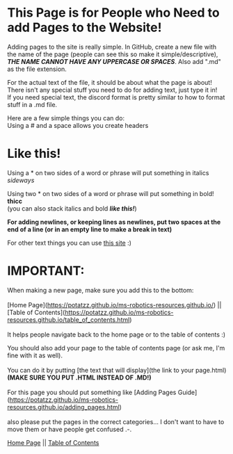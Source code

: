 # This Page is for People who Need to add Pages to the Website!

Adding pages to the site is really simple. In GitHub, create a new file with the name of the page (people can see this so make it simple/descriptive), ***THE NAME CANNOT HAVE ANY UPPERCASE OR SPACES***. Also add ".md" as the file extension.
  
For the actual text of the file, it should be about what the page is about! There isn't any special stuff you need to do for adding text, just type it in!  
If you need special text, the discord format is pretty similar to how to format stuff in a .md file.  
  
Here are a few simple things you can do:  
Using a # and a space allows you create headers  
# Like this!  
  
Using a * on two sides of a word or phrase will put something in italics  
*sideways*  
  
Using two * on two sides of a word or phrase will put something in bold!  
**thicc**  
(you can also stack italics and bold ***like this!***)  
  
**For adding newlines, or keeping lines as newlines, put two spaces at the end of a line (or in an empty line to make a break in text)**  
  
For other text things you can use [this site](https://www.markdownguide.org/cheat-sheet/) :)  
  

  
# IMPORTANT:
When making a new page, make sure you add this to the bottom:  
\
\[Home Page](https://potatzz.github.io/ms-robotics-resources.github.io/) || \[Table of Contents](https://potatzz.github.io/ms-robotics-resources.github.io/table_of_contents.html)  
\
It helps people navigate back to the home page or to the table of contents :)  

You should also add your page to the table of contents page (or ask me, I'm fine with it as well).  
\
You can do it by putting \[the text that will display](the link to your page.html) **(MAKE SURE YOU PUT .HTML INSTEAD OF .MD!)**  
\
For this page you should put something like \[Adding Pages Guide](https://potatzz.github.io/ms-robotics-resources.github.io/adding_pages.html)  
\
also please put the pages in the correct categories... I don't want to have to move them or have people get confused .-.  

[Home Page](https://potatzz.github.io/ms-robotics-resources.github.io/) || [Table of Contents](https://potatzz.github.io/ms-robotics-resources.github.io/table_of_contents.html)
